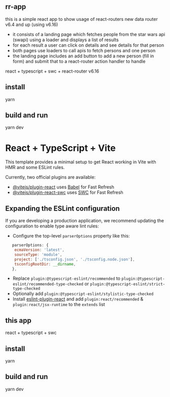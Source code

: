 ## rr-app
this is a simple react app to show usage of react-routers new data router v6.4 and up (using v6.16)

- it consists of a landing page which fetches people from the star wars api (swapi) using a loader and displays a list of results
- for each result a user can click on details and see details for that person
- both pages use loaders to call apis to fetch persons and one person
- the landing page includes an add button to add a new person (fill in form) and submit that to a react-router action handler to handle

react + typescript + swc + react-router v6.16

## install

yarn

## build and run

yarn dev

# React + TypeScript + Vite

This template provides a minimal setup to get React working in Vite with HMR and some ESLint rules.

Currently, two official plugins are available:

- [@vitejs/plugin-react](https://github.com/vitejs/vite-plugin-react/blob/main/packages/plugin-react/README.md) uses [Babel](https://babeljs.io/) for Fast Refresh
- [@vitejs/plugin-react-swc](https://github.com/vitejs/vite-plugin-react-swc) uses [SWC](https://swc.rs/) for Fast Refresh

## Expanding the ESLint configuration

If you are developing a production application, we recommend updating the configuration to enable type aware lint rules:

- Configure the top-level `parserOptions` property like this:

```js
   parserOptions: {
    ecmaVersion: 'latest',
    sourceType: 'module',
    project: ['./tsconfig.json', './tsconfig.node.json'],
    tsconfigRootDir: __dirname,
   },
```

- Replace `plugin:@typescript-eslint/recommended` to `plugin:@typescript-eslint/recommended-type-checked` or `plugin:@typescript-eslint/strict-type-checked`
- Optionally add `plugin:@typescript-eslint/stylistic-type-checked`
- Install [eslint-plugin-react](https://github.com/jsx-eslint/eslint-plugin-react) and add `plugin:react/recommended` & `plugin:react/jsx-runtime` to the `extends` list

## this app

react + typescript + swc

## install

yarn

## build and run

yarn dev
